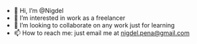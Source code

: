 - 👋 Hi, I’m @Nigdel
- 👀 I’m interested in work as a freelancer
- 💞️ I’m looking to collaborate on any work just for learning
- 📫 How to reach me: just email me at nigdel.pena@gmail.com

<!---
Nigdel/Nigdel is a ✨ special ✨ repository because its `README.md` (this file) appears on your GitHub profile.
You can click the Preview link to take a look at your changes.
--->
